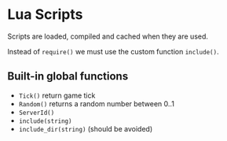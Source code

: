 # Lua Scripts

Scripts are loaded, compiled and cached when they are used.

Instead of `require()` we must use the custom function `include()`.

## Built-in global functions

* `Tick()` return game tick
* `Random()` returns a random number between 0..1
* `ServerId()`
* `include(string)`
* `include_dir(string)` (should be avoided)
